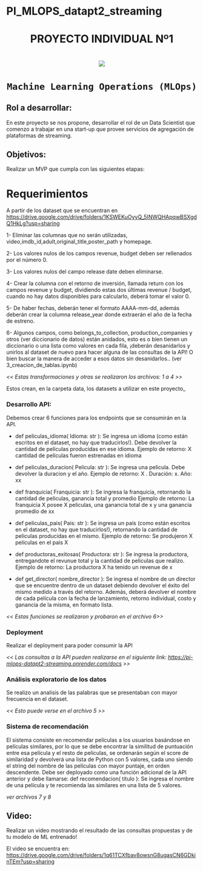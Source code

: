 # PI_MLOPS_datapt2_streaming

# <h1 align=center> **PROYECTO INDIVIDUAL Nº1** </h1>
# <p align=center><img src=https://d31uz8lwfmyn8g.cloudfront.net/Assets/logo-henry-white-lg.png><p>

# <h1 align=center>**`Machine Learning Operations (MLOps)`**</h1>

<p align="center">

## Rol a desarrollar:
En este proyecto se nos propone, desarrollar el rol de un Data Scientist que comenzo a trabajar en una start-up que provee servicios de agregación de plataformas de streaming.  
 
## Objetivos:
Realizar un MVP que cumpla con las siguientes etapas:

# Requerimientos

A partir de los dataset que se encuentran en https://drive.google.com/drive/folders/1KSWEKuOyyQ_5INWQHApqwBSXgdQ1HkLg?usp=sharing


1- Eliminar las columnas que no serán utilizadas, video,imdb_id,adult,original_title,poster_path y homepage. 

2- Los valores nulos de los campos revenue, budget deben ser rellenados por el número 0.

3- Los valores nulos del campo release date deben eliminarse.

4- Crear la columna con el retorno de inversión, llamada return con los campos revenue y budget, dividiendo estas dos últimas revenue / budget, cuando no hay datos disponibles para calcularlo, deberá tomar el valor 0.

5- De haber fechas, deberán tener el formato AAAA-mm-dd, además deberán crear la columna release_year donde extraerán el año de la fecha de estreno.

6- Algunos campos, como belongs_to_collection, production_companies y otros (ver diccionario de datos) están anidados, esto es o bien tienen un diccionario o una lista como valores en cada fila, ¡deberán desanidarlos y unirlos al dataset de nuevo para hacer alguna de las consultas de la API! O bien buscar la manera de acceder a esos datos sin desanidarlos.. (ver 3_creacion_de_tablas.ipynb)


_<< Estas transformaciones y otras se realizaron los archivos: 1 a 4 >>_

Estos crean, en la carpeta data, los datasets a utilizar en este proyecto_ 

### Desarrollo API:
Debemos crear 6 funciones para los endpoints que se consumirán en la API.

- def peliculas_idioma( Idioma: str ): Se ingresa un idioma (como están escritos en el dataset, no hay que traducirlos!). Debe devolver la cantidad de películas producidas en ese idioma.
                    Ejemplo de retorno: X cantidad de películas fueron estrenadas en idioma

- def peliculas_duracion( Pelicula: str ): Se ingresa una pelicula. Debe devolver la duracion y el año.
                    Ejemplo de retorno: X . Duración: x. Año: xx

- def franquicia( Franquicia: str ): Se ingresa la franquicia, retornando la cantidad de peliculas, ganancia total y promedio
                    Ejemplo de retorno: La franquicia X posee X peliculas, una ganancia total de x y una ganancia promedio de xx

- def peliculas_pais( Pais: str ): Se ingresa un país (como están escritos en el dataset, no hay que traducirlos!), retornando la cantidad de peliculas producidas en el mismo.
                    Ejemplo de retorno: Se produjeron X películas en el país X

- def productoras_exitosas( Productora: str ): Se ingresa la productora, entregandote el revunue total y la cantidad de peliculas que realizo.
                    Ejemplo de retorno: La productora X ha tenido un revenue de x

- def get_director( nombre_director ): Se ingresa el nombre de un director que se encuentre dentro de un dataset debiendo devolver el éxito del mismo medido a través del retorno. Además, deberá devolver el nombre de cada película con la fecha de lanzamiento, retorno individual, costo y ganancia de la misma, en formato lista.



_<< Estas funciones se realizaron y probaron en el archivo 6>>_

### Deployment
Realizar el deployment para poder consumir la API

_<< Las consultas a la API pueden realizarse en el siguiente link: https://pi-mlops-datapt2-streaming.onrender.com/docs >>_

### Análisis exploratorio de los datos
Se realizo un analisis de las palabras que se presentaban con mayor frecuencia en el dataset. 
  
_<< Esto puede verse en el archivo 5 >>_


### Sistema de recomendación
El sistema consiste en recomendar películas a los usuarios basándose en películas similares, por lo que se debe encontrar la similitud de puntuación entre esa película y el resto de películas, se ordenarán según el score de similaridad y devolverá una lista de Python con 5 valores, cada uno siendo el string del nombre de las películas con mayor puntaje, en orden descendente. Debe ser deployado como una función adicional de la API anterior y debe llamarse:
def recomendacion( titulo ): Se ingresa el nombre de una película y te recomienda las similares en una lista de 5 valores.

_ver archivos 7 y 8_

## Video: 
Realizar un video mostrando el resultado de las consultas propuestas y de tu modelo de ML entrenado!

El video se encuentra en: https://drive.google.com/drive/folders/1q61TCXfbav8owsnG8ugasCN6GDkinTEm?usp=sharing